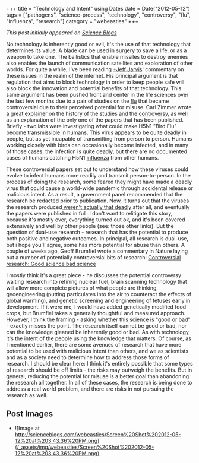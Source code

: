 +++
title = "Technology and Intent"
using Dates
date = Date("2012-05-12")
tags = ["pathogens", "science-process", "technology", "controversy", "flu", "influenza", "research"]
category = "webeasties"
+++

_This post initially appeared on [Science Blogs](http://scienceblogs.com/webeasties)_

No technology is inherently good or evil, it's the use of that technology that determines its value. A blade can be used in surgery to save a life, or as a weapon to take one. The ballistics that enable missiles to destroy enemies also enables the launch of communication satellites and exploration of other worlds. For quite a while, I've been reading [+Jeff Jarvis](https://plus.google.com/105076678694475690385/)' commentary on these issues in the realm of the internet. His principal argument is that regulation that aims to block technology in order to keep people safe will also block the innovation and potential benefits of that technology. 
This same argument has been pushed front and center in the life sciences over the last few months due to a pair of studies on the [flu](/tag/flu) that became controversial due to their perceived potential for misuse. Carl Zimmer wrote [a great explainer](http://blogs.discovermagazine.com/loom/2012/05/02/behold-the-forbidden-flu-a-loom-explainer/) on the history of the studies and the [controversy](/tag/controversy), as well as an explanation of the only one of the papers that has been published. Briefly - two labs were investigating what could make H5N1 "Bird Flu" become transmissible in humans. This virus appears to be quite deadly in people, but as yet incapable of transmitting from person to person. Humans working closely with birds can occasionally become infected, and in many of those cases, the infection is quite deadly, but there are no documented cases of humans catching H5N1 [influenza](/tag/influenza) from other humans.

These controversial papers set out to understand how these viruses could evolve to infect humans more readily and transmit person-to-person. In the process of doing the research, some feared they might have made a deadly virus that could cause a world-wide pandemic through accidental release or malicious intent. As a result, a government panel recommended that the research be redacted prior to publication. Now, it turns out that the viruses the research produced[ weren't actually that deadly](http://scienceblogs.com/erv/2012/04/omfg_killer_flu_warblegarble_t.php) after all, and eventually the papers were published in full. 
I don't want to relitigate this story, because it's mostly over, everything turned out ok, and it's been covered extensively and well by other people (see: those other links). But the question of dual-use research - research that has the potential to produce both positive and negative outcomes. In principal, all research is dual-use, but i hope you'll agree, some has more potential for abuse than others. 
A couple of weeks ago, Geoff Brumfiel wrote a commentary in Nature laying out a number of potentially controversial bits of research:
 [Controversial research: Good science bad science](http://www.nature.com/news/controversial-research-good-science-bad-science-1.10511)

I mostly think it's a great piece - he discusses the potential controversy waiting research into refining nuclear fuel, brain scanning technology that will allow more complete pictures of what people are thinking, geoengineering (putting particulates into the air to counteract the effects of global warming), and genetic screening and engineering of fetuses early in development. If it were me, I would have added genetically modified food crops, but Brumfiel takes a generally thoughtful and measured approach. 
However, I think the framing - asking whether this science is "good or bad" - exactly misses the point. The research itself cannot be good or bad, nor can the knowledge gleaned be inherently good or bad. As with technology, it's the intent of the people using the knowledge that matters. Of course, as I mentioned earlier, there are some avenues of research that have more potential to be used with malicious intent than others, and we as scientists and as a society need to determine how to address those forms of research. 
I should be clear here: I think it's entirely possible that some types of research should be off limits - the risks may outweigh the benefits. But in general, reducing the potential for misuse is a better goal than abandoning the research all together. In all of these cases, the research is being done to address a real world problem, and there are risks in not pursuing the research as well. 

      
  

 ## Post Images

- ![Image at http://scienceblogs.com/webeasties/Screen%20Shot%202012-05-12%20at%203.43.36%20PM.png](/_assets/img/webeasties/Screen%20Shot%202012-05-12%20at%203.43.36%20PM.png)


